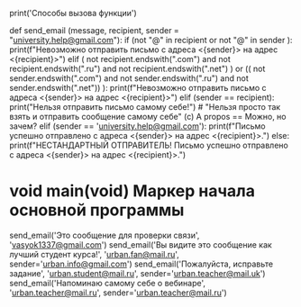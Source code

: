 print('Способы вызова функции')

def send_email (message, recipient, sender = "university.help@gmail.com"):
    if (not "@" in recipient or  not "@" in sender ):
        print(f"Невозможно отправить письмо с адреса <{sender}> на адрес <{recipient}>")
    elif ( not recipient.endswith(".com") and not recipient.endswith(".ru")  and not recipient.endswith(".net") ) or (( not sender.endswith(".com") and not sender.endswith(".ru") and not sender.endswith(".net")) ):
        print(f"Невозможно отправить письмо с адреса <{sender}> на адрес <{recipient}>")
    elif (sender == recipient):
        print("Нельзя отправить письмо самому себе!") # "Нельзя просто так взять и отправить сообщение самому себе" (с) A propos == Можно, но зачем?
    elif (sender == 'university.help@gmail.com'):
        print(f"Письмо успешно отправлено с адреса <{sender}> на адрес <{recipient}>.")
    else:
        print(f"НЕСТАНДАРТНЫЙ ОТПРАВИТЕЛЬ! Письмо успешно отправлено с адреса <{sender}> на адрес <{recipient}>.")



# void main(void)   Маркер начала основной программы

send_email('Это сообщение для проверки связи', 'vasyok1337@gmail.com')
send_email('Вы видите это сообщение как лучший студент курса!', 'urban.fan@mail.ru', sender='urban.info@gmail.com')
send_email('Пожалуйста, исправьте задание', 'urban.student@mail.ru', sender='urban.teacher@mail.uk')
send_email('Напоминаю самому себе о вебинаре', 'urban.teacher@mail.ru', sender='urban.teacher@mail.ru')
    
